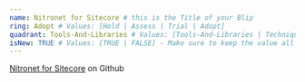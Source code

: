 ```yaml
---
name: Nitronet for Sitecore # this is the Title of your Blip
ring: Adopt # Values: [Hold | Assess | Trial | Adopt]
quadrant: Tools-And-Libraries # Values: [Tools-And-Libraries | Techniques | Modules | Products] - Make sure to keep these exact values, the Radar is also case sensitive.
isNew: TRUE # Values: [TRUE | FALSE] - Make sure to keep the value all uppercase.
---
```

[Nitronet for Sitecore](https://github.com/namics/NitroNetSitecore) on Github 